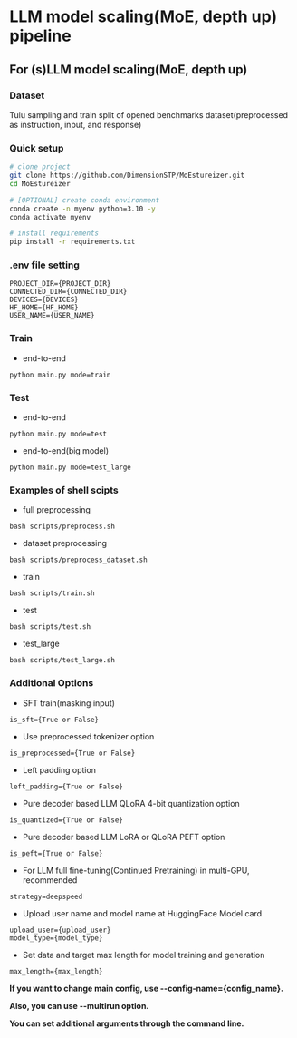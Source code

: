 # LLM model scaling(MoE, depth up) pipeline

## For (s)LLM model scaling(MoE, depth up)

### Dataset

Tulu sampling and train split of opened benchmarks dataset(preprocessed as instruction, input, and response)

### Quick setup

```bash
# clone project
git clone https://github.com/DimensionSTP/MoEstureizer.git
cd MoEstureizer

# [OPTIONAL] create conda environment
conda create -n myenv python=3.10 -y
conda activate myenv

# install requirements
pip install -r requirements.txt
```

### .env file setting

```shell
PROJECT_DIR={PROJECT_DIR}
CONNECTED_DIR={CONNECTED_DIR}
DEVICES={DEVICES}
HF_HOME={HF_HOME}
USER_NAME={USER_NAME}
```

### Train

* end-to-end

```shell
python main.py mode=train
```

### Test

* end-to-end

```shell
python main.py mode=test
```

* end-to-end(big model)

```shell
python main.py mode=test_large
```

### Examples of shell scipts

* full preprocessing

```shell
bash scripts/preprocess.sh
```

* dataset preprocessing

```shell
bash scripts/preprocess_dataset.sh
```

* train

```shell
bash scripts/train.sh
```

* test

```shell
bash scripts/test.sh
```

* test_large

```shell
bash scripts/test_large.sh
```

### Additional Options

* SFT train(masking input)

```shell
is_sft={True or False}
```

* Use preprocessed tokenizer option

```shell
is_preprocessed={True or False}
```

* Left padding option

```shell
left_padding={True or False}
```

* Pure decoder based LLM QLoRA 4-bit quantization option

```shell
is_quantized={True or False}
```

* Pure decoder based LLM LoRA or QLoRA PEFT option

```shell
is_peft={True or False}
```

* For LLM full fine-tuning(Continued Pretraining) in multi-GPU, recommended

```shell
strategy=deepspeed
```

* Upload user name and model name at HuggingFace Model card

```shell
upload_user={upload_user} 
model_type={model_type}
```

* Set data and target max length for model training and generation

```shell
max_length={max_length} 
```

__If you want to change main config, use --config-name={config_name}.__

__Also, you can use --multirun option.__

__You can set additional arguments through the command line.__

